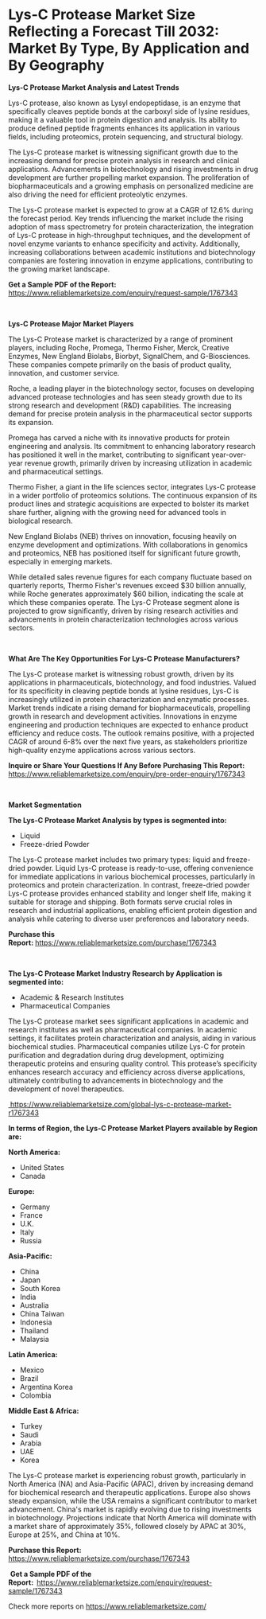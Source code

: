 <p><h1>Lys-C Protease Market Size Reflecting a Forecast Till 2032: Market By Type, By Application and By Geography</h1></p><p><strong>Lys-C Protease Market Analysis and Latest Trends</strong></p>
<p><p>Lys-C protease, also known as Lysyl endopeptidase, is an enzyme that specifically cleaves peptide bonds at the carboxyl side of lysine residues, making it a valuable tool in protein digestion and analysis. Its ability to produce defined peptide fragments enhances its application in various fields, including proteomics, protein sequencing, and structural biology.</p><p>The Lys-C protease market is witnessing significant growth due to the increasing demand for precise protein analysis in research and clinical applications. Advancements in biotechnology and rising investments in drug development are further propelling market expansion. The proliferation of biopharmaceuticals and a growing emphasis on personalized medicine are also driving the need for efficient proteolytic enzymes.</p><p>The Lys-C protease market is expected to grow at a CAGR of 12.6% during the forecast period. Key trends influencing the market include the rising adoption of mass spectrometry for protein characterization, the integration of Lys-C protease in high-throughput techniques, and the development of novel enzyme variants to enhance specificity and activity. Additionally, increasing collaborations between academic institutions and biotechnology companies are fostering innovation in enzyme applications, contributing to the growing market landscape.</p></p>
<p><strong>Get a Sample PDF of the Report:&nbsp;</strong> <a href="https://www.reliablemarketsize.com/enquiry/request-sample/1767343?utm_campaign=1932&utm_medium=2&utm_source=Github&utm_content=ia&utm_term=05032025&utm_id=lys-c-protease">https://www.reliablemarketsize.com/enquiry/request-sample/1767343</a></p>
<p>&nbsp;</p>
<p><strong>Lys-C Protease Major Market Players</strong></p>
<p><p>The Lys-C Protease market is characterized by a range of prominent players, including Roche, Promega, Thermo Fisher, Merck, Creative Enzymes, New England Biolabs, Biorbyt, SignalChem, and G-Biosciences. These companies compete primarily on the basis of product quality, innovation, and customer service.</p><p>Roche, a leading player in the biotechnology sector, focuses on developing advanced protease technologies and has seen steady growth due to its strong research and development (R&D) capabilities. The increasing demand for precise protein analysis in the pharmaceutical sector supports its expansion.</p><p>Promega has carved a niche with its innovative products for protein engineering and analysis. Its commitment to enhancing laboratory research has positioned it well in the market, contributing to significant year-over-year revenue growth, primarily driven by increasing utilization in academic and pharmaceutical settings.</p><p>Thermo Fisher, a giant in the life sciences sector, integrates Lys-C protease in a wider portfolio of proteomics solutions. The continuous expansion of its product lines and strategic acquisitions are expected to bolster its market share further, aligning with the growing need for advanced tools in biological research.</p><p>New England Biolabs (NEB) thrives on innovation, focusing heavily on enzyme development and optimizations. With collaborations in genomics and proteomics, NEB has positioned itself for significant future growth, especially in emerging markets.</p><p>While detailed sales revenue figures for each company fluctuate based on quarterly reports, Thermo Fisher's revenues exceed $30 billion annually, while Roche generates approximately $60 billion, indicating the scale at which these companies operate. The Lys-C Protease segment alone is projected to grow significantly, driven by rising research activities and advancements in protein characterization technologies across various sectors.</p></p>
<p>&nbsp;</p>
<p><strong>What Are The Key Opportunities For Lys-C Protease Manufacturers?</strong></p>
<p><p>The Lys-C protease market is witnessing robust growth, driven by its applications in pharmaceuticals, biotechnology, and food industries. Valued for its specificity in cleaving peptide bonds at lysine residues, Lys-C is increasingly utilized in protein characterization and enzymatic processes. Market trends indicate a rising demand for biopharmaceuticals, propelling growth in research and development activities. Innovations in enzyme engineering and production techniques are expected to enhance product efficiency and reduce costs. The outlook remains positive, with a projected CAGR of around 6-8% over the next five years, as stakeholders prioritize high-quality enzyme applications across various sectors.</p></p>
<p><strong>Inquire or Share Your Questions If Any Before Purchasing This Report:</strong> <a href="https://www.reliablemarketsize.com/enquiry/pre-order-enquiry/1767343?utm_campaign=1932&utm_medium=2&utm_source=Github&utm_content=ia&utm_term=05032025&utm_id=lys-c-protease">https://www.reliablemarketsize.com/enquiry/pre-order-enquiry/1767343</a></p>
<p>&nbsp;</p>
<p><strong>Market Segmentation</strong></p>
<p><strong>The Lys-C Protease Market Analysis by types is segmented into:</strong></p>
<p><ul><li>Liquid</li><li>Freeze-dried Powder</li></ul></p>
<p><p>The Lys-C protease market includes two primary types: liquid and freeze-dried powder. Liquid Lys-C protease is ready-to-use, offering convenience for immediate applications in various biochemical processes, particularly in proteomics and protein characterization. In contrast, freeze-dried powder Lys-C protease provides enhanced stability and longer shelf life, making it suitable for storage and shipping. Both formats serve crucial roles in research and industrial applications, enabling efficient protein digestion and analysis while catering to diverse user preferences and laboratory needs.</p></p>
<p><strong>Purchase this Report:&nbsp;</strong><a href="https://www.reliablemarketsize.com/purchase/1767343?utm_campaign=1932&utm_medium=2&utm_source=Github&utm_content=ia&utm_term=05032025&utm_id=lys-c-protease">https://www.reliablemarketsize.com/purchase/1767343</a></p>
<p>&nbsp;</p>
<p><strong>The Lys-C Protease Market Industry Research by Application is segmented into:</strong></p>
<p><ul><li>Academic & Research Institutes</li><li>Pharmaceutical Companies</li></ul></p>
<p><p>The Lys-C protease market sees significant applications in academic and research institutes as well as pharmaceutical companies. In academic settings, it facilitates protein characterization and analysis, aiding in various biochemical studies. Pharmaceutical companies utilize Lys-C for protein purification and degradation during drug development, optimizing therapeutic proteins and ensuring quality control. This protease’s specificity enhances research accuracy and efficiency across diverse applications, ultimately contributing to advancements in biotechnology and the development of novel therapeutics.</p></p>
<p><a href="https://www.reliablemarketsize.com/global-lys-c-protease-market-r1767343?utm_campaign=1932&utm_medium=2&utm_source=Github&utm_content=ia&utm_term=05032025&utm_id=lys-c-protease">&nbsp;https://www.reliablemarketsize.com/global-lys-c-protease-market-r1767343</a></p>
<p><strong>In terms of Region, the Lys-C Protease Market Players available by Region are:</strong></p>
<p>
    <p> <strong> North America: </strong>
        <ul>
            <li>United States</li>
            <li>Canada</li>
        </ul>
        </p> 
    <p> <strong> Europe: </strong>
        <ul>
            <li>Germany</li>
            <li>France</li>
            <li>U.K.</li>
            <li>Italy</li>
            <li>Russia</li>
        </ul>
        </p> 
    <p> <strong> Asia-Pacific: </strong>
        <ul>
            <li>China</li>
            <li>Japan</li>
            <li>South Korea</li>
            <li>India</li>
            <li>Australia</li>
            <li>China Taiwan</li>
            <li>Indonesia</li>
            <li>Thailand</li>
            <li>Malaysia</li>
        </ul>
        </p> 
    <p> <strong> Latin America: </strong>
        <ul>
            <li>Mexico</li>
            <li>Brazil</li>
            <li>Argentina Korea</li>
            <li>Colombia</li>
        </ul>
        </p> 
    <p> <strong> Middle East & Africa: </strong>
        <ul>
            <li>Turkey</li>
            <li>Saudi</li>
            <li>Arabia</li>
            <li>UAE</li>
            <li>Korea</li>
        </ul>
    </p>
    </p>
<p><p>The Lys-C protease market is experiencing robust growth, particularly in North America (NA) and Asia-Pacific (APAC), driven by increasing demand for biochemical research and therapeutic applications. Europe also shows steady expansion, while the USA remains a significant contributor to market advancement. China's market is rapidly evolving due to rising investments in biotechnology. Projections indicate that North America will dominate with a market share of approximately 35%, followed closely by APAC at 30%, Europe at 25%, and China at 10%.</p></p>
<p><strong>Purchase this Report: </strong><a href="https://www.reliablemarketsize.com/purchase/1767343?utm_campaign=1932&utm_medium=2&utm_source=Github&utm_content=ia&utm_term=05032025&utm_id=lys-c-protease">https://www.reliablemarketsize.com/purchase/1767343</a></p>
<p>&nbsp;<strong>Get a Sample PDF of the Report:&nbsp;&nbsp;</strong><a href="https://www.reliablemarketsize.com/enquiry/request-sample/1767343?utm_campaign=1932&utm_medium=2&utm_source=Github&utm_content=ia&utm_term=05032025&utm_id=lys-c-protease">https://www.reliablemarketsize.com/enquiry/request-sample/1767343</a></p>
<p><strong></strong></p>
<p>Check more reports on <a href="https://www.reliablemarketsize.com/?utm_campaign=1932&utm_medium=2&utm_source=Github&utm_content=ia&utm_term=05032025&utm_id=lys-c-protease">https://www.reliablemarketsize.com/</a></p>